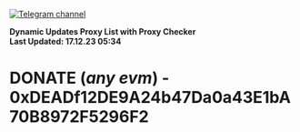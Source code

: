 [![Telegram channel](https://img.shields.io/endpoint?url=https://runkit.io/damiankrawczyk/telegram-badge/branches/master?url=https://t.me/n4z4v0d)](https://t.me/n4z4v0d) 

**Dynamic Updates Proxy List with Proxy Checker**  
**Last Updated: 17.12.23 05:34**

# DONATE (_any evm_) - 0xDEADf12DE9A24b47Da0a43E1bA70B8972F5296F2
